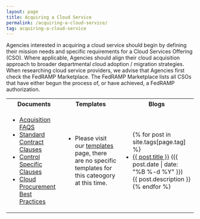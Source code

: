 ```yaml
---
layout: page
title: Acquiring a Cloud Service
permalink: /acquiring-a-cloud-service/
tag: acquiring-a-cloud-service
---
```

Agencies interested in acquiring a cloud service should begin by defining their mission needs and specific requirements for a Cloud Services Offering (CSO). Where applicable, Agencies should align their cloud acquisition approach to broader departmental cloud adoption / migration strategies. When researching cloud service providers, we advise that Agencies first check the FedRAMP Marketplace. The FedRAMP Marketplace lists all CSOs that have either begun the process of, or have achieved, a FedRAMP authorization.

<table>
<tr>
<th>Documents</th>
<th>Templates</th>
<th>Blogs</th>
</tr>
<td>
<ul>
<li><a href="{{site.baseurl}}/assets/resources/documents/Agency_Acquisition_FAQs.pdf">Acquisition FAQS</a></li>
<li><a href="{{site.baseurl}}/assets/resources/documents/Agency_Standard_Contract_Clauses.pdf">Standard Contract Clauses</a></li>
<li><a href="{{site.baseurl}}/assets/resources/documents/Agency_Control_Specific_Contract_Clauses.pdf">Control Specific Clauses</a></li>
<li><a href="{{site.baseurl}}/assets/resources/documents/Agency_Cloud_Procurement_Best_Practices.pdf">Cloud Procurement Best Practices</a></li>
</ul>
</td>
<td>
<ul>
<li>Please visit our <a href="{{site.baseurl}}/templates">templates</a> page, there are no specific templates for this cateogory at this time.</li>
</ul>
</td>
<td>
<ul>
{% for post in site.tags[page.tag] %}
  <li><a href="{{ post.url }}">{{ post.title }}</a> ({{ post.date | date: "%B %-d %Y" }})<br>
    {{ post.description }}
  </li>
{% endfor %}
</ul>
</td>

